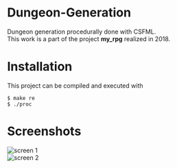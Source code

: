 # Dungeon-Generation
Dungeon generation procedurally done with CSFML.<br>
This work is a part of the project **my_rpg** realized in 2018.<br>

# Installation
This project can be compiled and executed with<br>
```
$ make re
$ ./proc
```

# Screenshots
![screen 1](https://github.com/lplanch/my_procedural_rpg_2017/blob/master/ressources/screen_1.png)<br>
![screen 2](https://github.com/lplanch/my_procedural_rpg_2017/blob/master/ressources/screen_2.png)<br>
